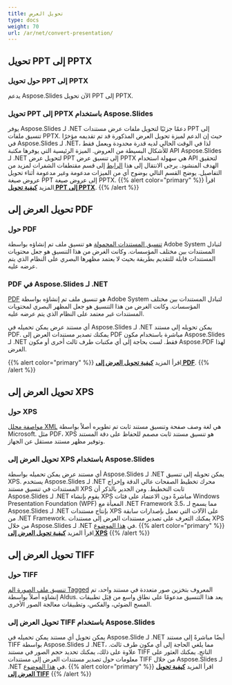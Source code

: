 ```yaml
---
title: تحويل العرض
type: docs
weight: 70
url: /ar/net/convert-presentation/
---
```


## **تحويل PPT إلى PPTX**
### **حول تحويل PPT إلى PPTX**
يدعم Aspose.Slides الآن تحويل PPT إلى PPTX.
### **تحويل PPT إلى PPTX باستخدام Aspose.Slides**
يوفر Aspose.Slides لـ .NET دعمًا جزئيًا لتحويل ملفات عرض مستندات PPT إلى تنسيق ملفات PPTX. حيث إن الدعم لميزة تحويل العرض المذكورة قد تم تقديمه مؤخرًا في Aspose.Slides لـ .NET، لذا في الوقت الحالي لديه قدرة محدودة ويعمل فقط للأشكال البسيطة من العروض. الميزة الرئيسية التي يوفرها مكتبة API Aspose.Slides لـ .NET لتحويل عرض PPT إلى تنسيق عرض PPTX هي سهولة استخدام API لتحقيق الهدف المنشود. يرجى الانتقال إلى هذا [الرابط](/slides/ar/net/convert-presentation/) إلى قسم مقتطفات الشفرات لمزيد من التفاصيل. يوضح القسم التالي بوضوح أي من الميزات مدعومة وغير مدعومة أثناء تحويل عروض صيغة PPT إلى عروض صيغة PPTX.
{{% alert color="primary" %}} 
اقرأ المزيد [**كيفية تحويل PPT إلى PPTX**](/slides/ar/net/convert-ppt-to-pptx/).
{{% /alert %}}
## **تحويل العرض إلى PDF**
### **حول PDF**
[تنسيق المستندات المحمولة](https://en.wikipedia.org/wiki/PDF) هو تنسيق ملف تم إنشاؤه بواسطة Adobe System لتبادل المستندات بين مختلف المؤسسات. وكانت الغرض من هذا التنسيق هو جعل محتويات المستندات قابلة للتقديم بطريقة بحيث لا يعتمد مظهرها البصري على النظام الذي يتم عرضه عليه.
### **PDF في Aspose.Slides لـ .NET**
[PDF](https://docs.fileformat.com/pdf/) هو تنسيق ملف تم إنشاؤه بواسطة Adobe System لتبادل المستندات بين مختلف المؤسسات. وكانت الغرض من هذا التنسيق هو جعل المظهر البصري لمحتويات المستندات غير معتمد على النظام الذي يتم عرضه عليه.

أي مستند عرض يمكن تحميله في Aspose.Slides لـ .NET يمكن تحويله إلى مستند PDF. يمكنك تصدير مستندات العرض إلى PDF مباشرة باستخدام مكون Aspose.Slides لـ .NET فقط. لست بحاجة إلى أي مكتبات طرف ثالث أخرى أو مكون Aspose.PDF لهذا الغرض.

{{% alert color="primary" %}} 
اقرأ المزيد [**كيفية تحويل العرض إلى PDF**](/slides/ar/net/convert-powerpoint-ppt-and-pptx-to-pdf/).
{{% /alert %}}

## **تحويل العرض إلى XPS**
### **حول XPS**
[مواصفة محلل XML](https://en.wikipedia.org/wiki/Open_XML_Paper_Specification) هي لغة وصف صفحة وتنسيق مستند ثابت تم تطويره أصلاً بواسطة Microsoft. مثل PDF، XPS هو تنسيق مستند ثابت مصمم للحفاظ على دقة المستند وتوفير مظهر مستند مستقل عن الجهاز.
### **تحويل العرض إلى XPS باستخدام Aspose.Slides**
أي مستند عرض يمكن تحميله بواسطة Aspose.Slides لـ .NET يمكن تحويله إلى تنسيق XPS. يستخدم Aspose.Slides لـ .NET محرك تخطيط الصفحات عالي الدقة وإخراج المستندات في تنسيق مستند XPS ثابت التخطيط. ومن الجدير بالذكر أن Aspose.Slides لـ .NET يقوم بإنشاء XPS مباشرةً دون الاعتماد على فئات Windows Presentation Foundation (WPF) المعبأة مع .NET Framework 3.5، مما يسمح لـ Aspose.Slides لـ .NET بإنتاج مستندات XPS على الآلات التي تعمل بإصدارات سابقة من .NET Framework. يمكنك التعرف على تصدير مستندات العرض إلى مستندات XPS من خلال Aspose.Slides لـ .NET في [هذا الموضوع](/slides/ar/net/convert-powerpoint-ppt-and-pptx-to-microsoft-xps-document/).
{{% alert color="primary" %}} 
اقرأ المزيد [**كيفية تحويل العرض إلى XPS**](/slides/ar/net/convert-powerpoint-ppt-and-pptx-to-microsoft-xps-document/)
{{% /alert %}}
## **تحويل العرض إلى TIFF**
### **حول TIFF**
[تنسيق ملف الصورة الم Tagged](https://en.wikipedia.org/wiki/TIFF) المعروف بتخزين صور متعددة في مستند واحد، تم إنشاؤه أصلاً بواسطة Aldus. يعد هذا التنسيق مدعومًا على نطاق واسع من قِبَل تطبيقات المسح الضوئي، والفكس، وتطبيقات معالجة الصور الأخرى.
### **تحويل العرض إلى TIFF باستخدام Aspose.Slides**
يمكن تحويل أي مستند يمكن تحميله في Aspose.Slide لـ .NET أيضًا مباشرةً إلى مستند TIFF بواسطة Aspose.Slides لـ .NET، مما يلغي الحاجة إلى أي مكون طرف ثالث. علاوة على ذلك، يمكنك تحديد حجم الصور في مستند TIFF الناتج. يمكنك العثور على معلومات حول تصدير مستندات العرض إلى مستندات TIFF من خلال Aspose.Slides لـ .NET في [هذا الموضوع](/slides/ar/net/convert-powerpoint-ppt-and-pptx-to-tiff/).
{{% alert color="primary" %}} 
اقرأ المزيد [**كيفية تحويل العرض إلى TIFF**](/slides/ar/net/convert-powerpoint-to-tiff/)
{{% /alert %}}